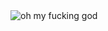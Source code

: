 <img src="https://wx4.sinaimg.cn/large/0085pjHfly1hb8xakmpmuj32ws3vq7wi.jpg" alt="oh my fucking god"/>